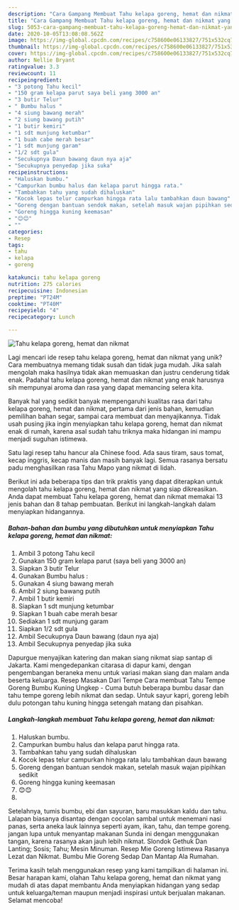```yaml
---
description: "Cara Gampang Membuat Tahu kelapa goreng, hemat dan nikmat yang Enak Banget"
title: "Cara Gampang Membuat Tahu kelapa goreng, hemat dan nikmat yang Enak Banget"
slug: 5053-cara-gampang-membuat-tahu-kelapa-goreng-hemat-dan-nikmat-yang-enak-banget
date: 2020-10-05T13:08:08.562Z
image: https://img-global.cpcdn.com/recipes/c758600e06133827/751x532cq70/tahu-kelapa-goreng-hemat-dan-nikmat-foto-resep-utama.jpg
thumbnail: https://img-global.cpcdn.com/recipes/c758600e06133827/751x532cq70/tahu-kelapa-goreng-hemat-dan-nikmat-foto-resep-utama.jpg
cover: https://img-global.cpcdn.com/recipes/c758600e06133827/751x532cq70/tahu-kelapa-goreng-hemat-dan-nikmat-foto-resep-utama.jpg
author: Nellie Bryant
ratingvalue: 3.3
reviewcount: 11
recipeingredient:
- "3 potong Tahu kecil"
- "150 gram kelapa parut saya beli yang 3000 an"
- "3 butir Telur"
- " Bumbu halus "
- "4 siung bawang merah"
- "2 siung bawang putih"
- "1 butir kemiri"
- "1 sdt munjung ketumbar"
- "1 buah cabe merah besar"
- "1 sdt munjung garam"
- "1/2 sdt gula"
- "Secukupnya Daun bawang daun nya aja"
- "Secukupnya penyedap jika suka"
recipeinstructions:
- "Haluskan bumbu."
- "Campurkan bumbu halus dan kelapa parut hingga rata."
- "Tambahkan tahu yang sudah dihaluskan"
- "Kocok lepas telur campurkan hingga rata lalu tambahkan daun bawang"
- "Goreng dengan bantuan sendok makan, setelah masuk wajan pipihkan sedikit"
- "Goreng hingga kuning keemasan"
- "😊😊"
- ""
categories:
- Resep
tags:
- tahu
- kelapa
- goreng

katakunci: tahu kelapa goreng 
nutrition: 275 calories
recipecuisine: Indonesian
preptime: "PT24M"
cooktime: "PT40M"
recipeyield: "4"
recipecategory: Lunch

---
```



![Tahu kelapa goreng, hemat dan nikmat](https://img-global.cpcdn.com/recipes/c758600e06133827/751x532cq70/tahu-kelapa-goreng-hemat-dan-nikmat-foto-resep-utama.jpg)

Lagi mencari ide resep tahu kelapa goreng, hemat dan nikmat yang unik? Cara membuatnya memang tidak susah dan tidak juga mudah. Jika salah mengolah maka hasilnya tidak akan memuaskan dan justru cenderung tidak enak. Padahal tahu kelapa goreng, hemat dan nikmat yang enak harusnya sih mempunyai aroma dan rasa yang dapat memancing selera kita.

Banyak hal yang sedikit banyak mempengaruhi kualitas rasa dari tahu kelapa goreng, hemat dan nikmat, pertama dari jenis bahan, kemudian pemilihan bahan segar, sampai cara membuat dan menyajikannya. Tidak usah pusing jika ingin menyiapkan tahu kelapa goreng, hemat dan nikmat enak di rumah, karena asal sudah tahu triknya maka hidangan ini mampu menjadi suguhan istimewa.

Satu lagi resep tahu hancur ala Chinese food. Ada saus tiram, saus tomat, kecap inggris, kecap manis dan masih banyak lagi. Semua rasanya bersatu padu menghasilkan rasa Tahu Mapo yang nikmat di lidah.


Berikut ini ada beberapa tips dan trik praktis yang dapat diterapkan untuk mengolah tahu kelapa goreng, hemat dan nikmat yang siap dikreasikan. Anda dapat membuat Tahu kelapa goreng, hemat dan nikmat memakai 13 jenis bahan dan 8 tahap pembuatan. Berikut ini langkah-langkah dalam menyiapkan hidangannya.

<!--inarticleads1-->

##### Bahan-bahan dan bumbu yang dibutuhkan untuk menyiapkan Tahu kelapa goreng, hemat dan nikmat:

1. Ambil 3 potong Tahu kecil
1. Gunakan 150 gram kelapa parut (saya beli yang 3000 an)
1. Siapkan 3 butir Telur
1. Gunakan  Bumbu halus :
1. Gunakan 4 siung bawang merah
1. Ambil 2 siung bawang putih
1. Ambil 1 butir kemiri
1. Siapkan 1 sdt munjung ketumbar
1. Siapkan 1 buah cabe merah besar
1. Sediakan 1 sdt munjung garam
1. Siapkan 1/2 sdt gula
1. Ambil Secukupnya Daun bawang (daun nya aja)
1. Ambil Secukupnya penyedap jika suka


Dapurgue menyajikan katering dan makan siang nikmat siap santap di Jakarta. Kami mengedepankan citarasa di dapur kami, dengan pengembangan beraneka menu untuk variasi makan siang dan malam anda beserta keluarga. Resep Masakan Dari Tempe Cara membuat Tahu Tempe Goreng Bumbu Kuning Ungkep - Cuma butuh beberapa bumbu dasar dan tahu tempe goreng lebih nikmat dan sedap. Untuk sayur kapri, goreng lebih dulu potongan tahu kuning hingga setengah matang dan pisahkan. 

<!--inarticleads2-->

##### Langkah-langkah membuat Tahu kelapa goreng, hemat dan nikmat:

1. Haluskan bumbu.
1. Campurkan bumbu halus dan kelapa parut hingga rata.
1. Tambahkan tahu yang sudah dihaluskan
1. Kocok lepas telur campurkan hingga rata lalu tambahkan daun bawang
1. Goreng dengan bantuan sendok makan, setelah masuk wajan pipihkan sedikit
1. Goreng hingga kuning keemasan
1. 😊😊
1. 


Setelahnya, tumis bumbu, ebi dan sayuran, baru masukkan kaldu dan tahu. Lalapan biasanya disantap dengan cocolan sambal untuk menemani nasi panas, serta aneka lauk lainnya seperti ayam, ikan, tahu, dan tempe goreng. jangan lupa untuk menyantap makanan Sunda ini dengan menggunakan tangan, karena rasanya akan jauh lebih nikmat. Slondok Gethuk Dan Lanting; Sosis; Tahu; Mesin Minuman. Resep Mie Goreng Istimewa Rasanya Lezat dan Nikmat. Bumbu Mie Goreng Sedap Dan Mantap Ala Rumahan. 

Terima kasih telah menggunakan resep yang kami tampilkan di halaman ini. Besar harapan kami, olahan Tahu kelapa goreng, hemat dan nikmat yang mudah di atas dapat membantu Anda menyiapkan hidangan yang sedap untuk keluarga/teman maupun menjadi inspirasi untuk berjualan makanan. Selamat mencoba!
